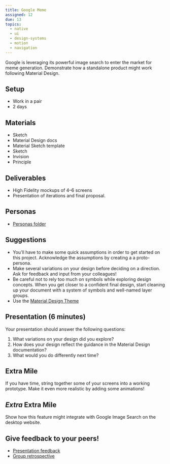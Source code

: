 ```yaml
---
title: Google Meme
assigned: 12
due: 13
topics:
  - native
  - ui
  - design-systems
  - motion
  - navigation
---
```


Google is leveraging its powerful image search to enter the market for meme generation. Demonstrate how a standalone product might work following Material Design.


## Setup

- Work in a pair
- 2 days


## Materials

- Sketch
- Material Design docs
- Material Sketch template
- Sketch
- Invision
- Principle


## Deliverables

- High Fidelity mockups of 4–6 screens
- Presentation of iterations and final proposal.


## Personas

- [Personas folder](https://drive.google.com/drive/u/0/folders/1R10EHBEqinrf5Xp4O2S5ihoH-V3HXqfe)


## Suggestions

- You’ll have to make some quick assumptions in order to get started on this project. Acknowledge the assumptions by creating a a proto-persona.
- Make several variations on your design before deciding on a direction. Ask for feedback and input from your colleagues!
- Be careful not to rely too much on symbols while exploring design concepts. When you get closer to a confident final design, start cleaning up your document with a system of symbols and well-named layer groups.
- Use the [Material Design Theme](https://material.io/tools/theme-editor/)


## Presentation (6 minutes)

Your presentation should answer the following questions:

1. What variations on your design did you explore?
2. How does your design reflect the guidance in the Material Design documentation?
3. What would you do differently next time?


## Extra Mile

If you have time, string together some of your screens into a working prototype. Make it even more realistic by adding some animations!


## *Extra* Extra Mile

Show how this feature might integrate with Google Image Search on the desktop website.


Give feedback to your peers!
---------------------------

- [Presentation feedback](https://drive.google.com/drive/folders/1WA23elDV-GtInYS9V96UoYbXQDkdkyOI)
- [Group retrospective](https://drive.google.com/drive/folders/1QsM0w7gAPTm8StCJUyxrlvUCTglD4P8O)
